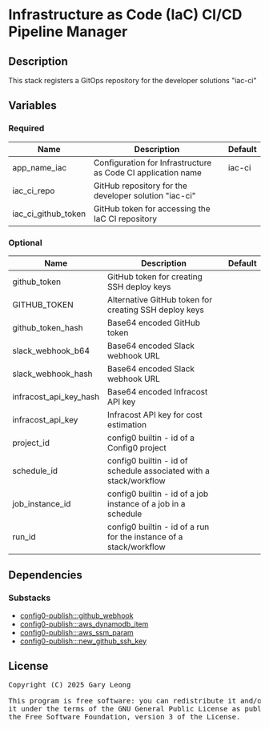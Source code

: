 # Infrastructure as Code (IaC) CI/CD Pipeline Manager

## Description

This stack registers a GitOps repository for the developer solutions "iac-ci"

## Variables

### Required

| Name | Description | Default |
|------|-------------|---------|
| app_name_iac | Configuration for Infrastructure as Code CI application name | iac-ci |
| iac_ci_repo | GitHub repository for the developer solution "iac-ci" | &nbsp; |
| iac_ci_github_token | GitHub token for accessing the IaC CI repository | &nbsp; |

### Optional

| Name | Description | Default |
|------|-------------|---------|
| github_token | GitHub token for creating SSH deploy keys | &nbsp; |
| GITHUB_TOKEN | Alternative GitHub token for creating SSH deploy keys | &nbsp; |
| github_token_hash | Base64 encoded GitHub token | &nbsp; |
| slack_webhook_b64 | Base64 encoded Slack webhook URL | &nbsp; |
| slack_webhook_hash | Base64 encoded Slack webhook URL | &nbsp; |
| infracost_api_key_hash | Base64 encoded Infracost API key | &nbsp; |
| infracost_api_key | Infracost API key for cost estimation | &nbsp; |
| project_id | config0 builtin - id of a Config0 project | &nbsp; |
| schedule_id | config0 builtin - id of schedule associated with a stack/workflow | &nbsp; |
| job_instance_id | config0 builtin - id of a job instance of a job in a schedule | &nbsp; |
| run_id | config0 builtin - id of a run for the instance of a stack/workflow | &nbsp; |

## Dependencies

### Substacks

- [config0-publish:::github_webhook](https://api-app.config0.com/web_api/v1.0/stacks/config0-publish/github_webhook)
- [config0-publish:::aws_dynamodb_item](https://api-app.config0.com/web_api/v1.0/stacks/config0-publish/aws_dynamodb_item)
- [config0-publish:::aws_ssm_param](https://api-app.config0.com/web_api/v1.0/stacks/config0-publish/aws_ssm_param)
- [config0-publish:::new_github_ssh_key](https://api-app.config0.com/web_api/v1.0/stacks/config0-publish/new_github_ssh_key)

## License
<pre>
Copyright (C) 2025 Gary Leong <gary@config0.com>

This program is free software: you can redistribute it and/or modify
it under the terms of the GNU General Public License as published by
the Free Software Foundation, version 3 of the License.
</pre>